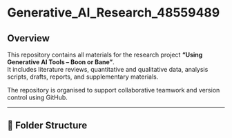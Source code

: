 # Generative_AI_Research_48559489

##  Overview
This repository contains all materials for the research project **“Using Generative AI Tools – Boon or Bane”**.  
It includes literature reviews, quantitative and qualitative data, analysis scripts, drafts, reports, and supplementary materials.  

The repository is organised to support collaborative teamwork and version control using GitHub.  

---

## 📂 Folder Structure
